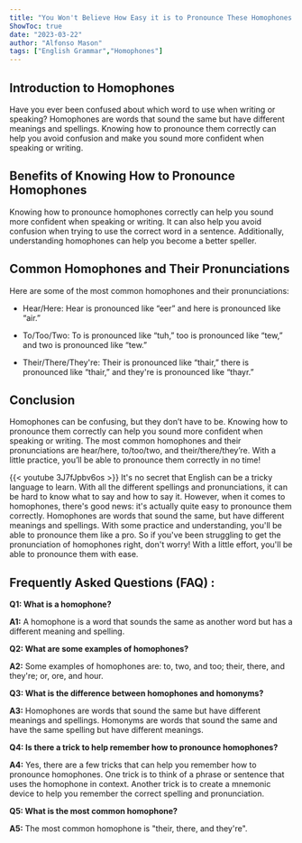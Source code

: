 ```yaml
---
title: "You Won't Believe How Easy it is to Pronounce These Homophones!"
ShowToc: true 
date: "2023-03-22"
author: "Alfonso Mason" 
tags: ["English Grammar","Homophones"]
---
```

## Introduction to Homophones

Have you ever been confused about which word to use when writing or speaking? Homophones are words that sound the same but have different meanings and spellings. Knowing how to pronounce them correctly can help you avoid confusion and make you sound more confident when speaking or writing.

## Benefits of Knowing How to Pronounce Homophones

Knowing how to pronounce homophones correctly can help you sound more confident when speaking or writing. It can also help you avoid confusion when trying to use the correct word in a sentence. Additionally, understanding homophones can help you become a better speller.

## Common Homophones and Their Pronunciations

Here are some of the most common homophones and their pronunciations:

* Hear/Here: Hear is pronounced like “eer” and here is pronounced like “air.”

* To/Too/Two: To is pronounced like “tuh,” too is pronounced like “tew,” and two is pronounced like “tew.”

* Their/There/They're: Their is pronounced like “thair,” there is pronounced like “thair,” and they're is pronounced like “thayr.”

## Conclusion

Homophones can be confusing, but they don’t have to be. Knowing how to pronounce them correctly can help you sound more confident when speaking or writing. The most common homophones and their pronunciations are hear/here, to/too/two, and their/there/they’re. With a little practice, you’ll be able to pronounce them correctly in no time!

{{< youtube 3J7fJpbv6os >}} 
It's no secret that English can be a tricky language to learn. With all the different spellings and pronunciations, it can be hard to know what to say and how to say it. However, when it comes to homophones, there's good news: it's actually quite easy to pronounce them correctly. Homophones are words that sound the same, but have different meanings and spellings. With some practice and understanding, you'll be able to pronounce them like a pro. So if you've been struggling to get the pronunciation of homophones right, don't worry! With a little effort, you'll be able to pronounce them with ease.

## Frequently Asked Questions (FAQ) :
**Q1: What is a homophone?**

**A1:** A homophone is a word that sounds the same as another word but has a different meaning and spelling.

**Q2: What are some examples of homophones?**

**A2:** Some examples of homophones are: to, two, and too; their, there, and they're; or, ore, and hour.

**Q3: What is the difference between homophones and homonyms?**

**A3:** Homophones are words that sound the same but have different meanings and spellings. Homonyms are words that sound the same and have the same spelling but have different meanings.

**Q4: Is there a trick to help remember how to pronounce homophones?**

**A4:** Yes, there are a few tricks that can help you remember how to pronounce homophones. One trick is to think of a phrase or sentence that uses the homophone in context. Another trick is to create a mnemonic device to help you remember the correct spelling and pronunciation.

**Q5: What is the most common homophone?**

**A5:** The most common homophone is "their, there, and they're".





